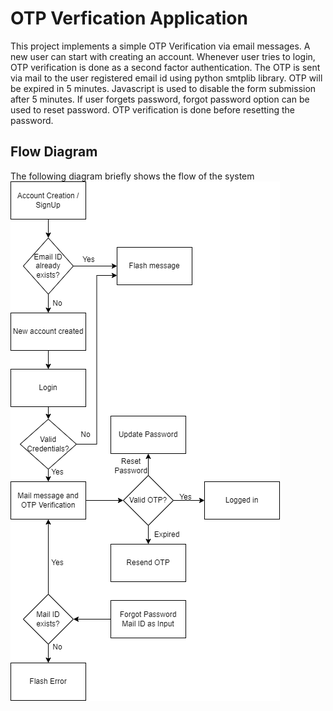 # OTP Verfication Application
This project implements a simple OTP Verification via email messages. A new user can start with creating an account. Whenever user tries to login, OTP verification is done as a second factor authentication. The OTP is sent via mail to the user registered email id using python smtplib library. OTP will be expired in 5 minutes. Javascript is used to disable the form submission after 5 minutes. If user forgets password, forgot password option can be used to reset password. OTP verification is done before resetting the password.
## Flow Diagram
The following diagram briefly shows the flow of the system
![alt text](./templates/flow.png)
